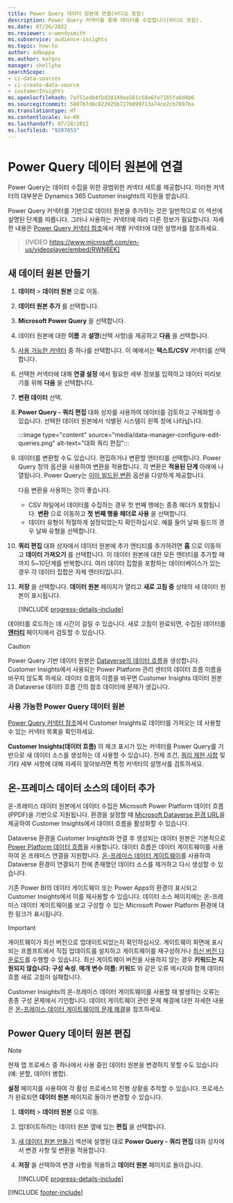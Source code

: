 ```yaml
---
title: Power Query 데이터 원본에 연결(비디오 포함)
description: Power Query 커넥터를 통해 데이터를 수집합니다(비디오 포함).
ms.date: 07/26/2022
ms.reviewer: v-wendysmith
ms.subservice: audience-insights
ms.topic: how-to
author: adkuppa
ms.author: matgos
manager: shellyha
searchScope:
- ci-data-sources
- ci-create-data-source
- customerInsights
ms.openlocfilehash: 7af51ed04fbd28149ea501c58e6fe71b5fa6d4b6
ms.sourcegitcommit: 5807b7d8c822925b727b099713a74ce2cb7897ba
ms.translationtype: HT
ms.contentlocale: ko-KR
ms.lasthandoff: 07/28/2022
ms.locfileid: "9207053"
---
```

# <a name="connect-to-a-power-query-data-source"></a>Power Query 데이터 원본에 연결

Power Query는 데이터 수집을 위한 광범위한 커넥터 세트를 제공합니다. 이러한 커넥터의 대부분은 Dynamics 365 Customer Insights의 지원을 받습니다.

Power Query 커넥터를 기반으로 데이터 원본을 추가하는 것은 일반적으로 이 섹션에 설명된 단계를 따릅니다. 그러나 사용하는 커넥터에 따라 다른 정보가 필요합니다. 자세한 내용은 [Power Query 커넥터 참조](/power-query/connectors/)에서 개별 커넥터에 대한 설명서를 참조하세요.

> [!VIDEO https://www.microsoft.com/en-us/videoplayer/embed/RWN6EK]

## <a name="create-a-new-data-source"></a>새 데이터 원본 만들기

1. **데이터** > **데이터 원본** 으로 이동.

1. **데이터 원본 추가** 를 선택합니다.

1. **Microsoft Power Query** 을 선택합니다.

1. 데이터 원본에 대한 **이름** 과 **설명**(선택 사항)을 제공하고 **다음** 을 선택합니다.

1. [사용 가능한 커넥터](#available-power-query-data-sources) 중 하나를 선택합니다. 이 예에서는 **텍스트/CSV** 커넥터를 선택합니다.

1. 선택한 커넥터에 대해 **연결 설정** 에서 필요한 세부 정보를 입력하고 데이터 미리보기를 위해 **다음** 을 선택합니다.

1. **변환 데이터** 선택.

1. **Power Query - 쿼리 편집** 대화 상자를 사용하여 데이터를 검토하고 구체화할 수 있습니다. 선택한 데이터 원본에서 식별된 시스템이 왼쪽 창에 나타납니다.

   :::image type="content" source="media/data-manager-configure-edit-queries.png" alt-text="대화 쿼리 편집":::

1. 데이터를 변환할 수도 있습니다. 편집하거나 변환할 엔터티를 선택합니다. Power Query 창의 옵션을 사용하여 변환을 적용합니다. 각 변환은 **적용된 단계** 아래에 나열됩니다. Power Query는 [이미 빌드된 변환](/power-query/power-query-what-is-power-query#transformations) 옵션을 다양하게 제공합니다.

   다음 변환을 사용하는 것이 좋습니다.

   - CSV 파일에서 데이터를 수집하는 경우 첫 번째 행에는 종종 헤더가 포함됩니다. **변환** 으로 이동하고 **첫 번째 행을 헤더로 사용** 을 선택합니다.
   - 데이터 유형이 적절하게 설정되었는지 확인하십시오. 예를 들어 날짜 필드의 경우 날짜 유형을 선택합니다.

1. **쿼리 편집** 대화 상자에서 데이터 원본에 추가 엔티티를 추가하려면 **홈** 으로 이동하고 **데이터 가져오기** 를 선택합니다. 이 데이터 원본에 대한 모든 엔터티를 추가할 때까지 5~10단계를 반복합니다. 여러 데이터 집합을 포함하는 데이터베이스가 있는 경우 각 데이터 집합은 자체 엔터티입니다.

1. **저장** 을 선택합니다. **데이터 원본** 페이지가 열리고 **새로 고침 중** 상태의 새 데이터 원본이 표시됩니다.

   [!INCLUDE [progress-details-include](includes/progress-details-pane.md)]

데이터를 로드하는 데 시간이 걸릴 수 있습니다. 새로 고침이 완료되면, 수집된 데이터를 [**엔터티**](entities.md) 페이지에서 검토할 수 있습니다.

> [!CAUTION]
> Power Query 기반 데이터 원본은 [Dataverse의 데이터 흐름](/power-query/dataflows/overview-dataflows-across-power-platform-dynamics-365)을 생성합니다. Customer Insights에서 사용되는 Power Platform 관리 센터의 데이터 흐름 이름을 바꾸지 않도록 하세요. 데이터 흐름의 이름을 바꾸면 Customer Insights 데이터 원본과 Dataverse 데이터 흐름 간의 참조 데이터에 문제가 생깁니다.

### <a name="available-power-query-data-sources"></a>사용 가능한 Power Query 데이터 원본

[Power Query 커넥터 참조](/power-query/connectors/)에서 Customer Insights로 데이터를 가져오는 데 사용할 수 있는 커넥터 목록을 확인하세요.

**Customer Insights(데이터 흐름)** 의 체크 표시가 있는 커넥터를 Power Query를 기반으로 새 데이터 소스를 생성하는 데 사용할 수 있습니다. 전제 조건, [쿼리 제한 사항](/power-query/power-query-online-limits) 및 기타 세부 사항에 대해 자세히 알아보려면 특정 커넥터의 설명서를 검토하세요.

## <a name="add-data-from-on-premises-data-sources"></a>온-프레미스 데이터 소스의 데이터 추가

온-프레미스 데이터 원본에서 데이터 수집은 Microsoft Power Platform 데이터 흐름(PPDF)을 기반으로 지원됩니다. 환경을 설정할 때 [Microsoft Dataverse 환경 URL](create-environment.md)을 제공하여 Customer Insights에서 데이터 흐름을 활성화할 수 있습니다.

Dataverse 환경을 Customer Insights와 연결 후 생성되는 데이터 원본은 기본적으로 [Power Platform 데이터 흐름](/power-query/dataflows/overview-dataflows-across-power-platform-dynamics-365)을 사용합니다. 데이터 흐름은 데이터 게이트웨이를 사용하여 온 프레미스 연결을 지원합니다. [온-프레미스 데이터 게이트웨이](/data-integration/gateway/service-gateway-app)를 사용하여 Dataverse 환경이 연결되기 전에 존재했던 데이터 소스를 제거하고 다시 생성할 수 있습니다.

기존 Power BI의 데이터 게이트웨이 또는 Power Apps의 환경이 표시되고 Customer Insights에서 이를 재사용할 수 있습니다. 데이터 소스 페이지에는 온-프레미스 데이터 게이트웨이를 보고 구성할 수 있는 Microsoft Power Platform 환경에 대한 링크가 표시됩니다.

> [!IMPORTANT]
> 게이트웨이가 최신 버전으로 업데이트되었는지 확인하십시오. 게이트웨이 화면에 표시되는 프롬프트에서 직접 업데이트를 설치하고 게이트웨이를 재구성하거나 [최신 버전 다운로드](https://powerapps.microsoft.com/downloads/)를 수행할 수 있습니다. 최신 게이트웨이 버전을 사용하지 않는 경우 **키워드는 지원되지 않습니다: 구성 속성. 매개 변수 이름: 키워드** 와 같은 오류 메시지와 함께 데이터 흐름 새로 고침이 실패합니다.
>
> Customer Insights의 온-프레미스 데이터 게이트웨이를 사용할 때 발생하는 오류는 종종 구성 문제에서 기인합니다. 데이터 게이트웨이 관련 문제 해결에 대한 자세한 내용은 [온-프레미스 데이터 게이트웨이의 문제 해결](/data-integration/gateway/service-gateway-tshoot)을 참조하세요.

## <a name="edit-power-query-data-sources"></a>Power Query 데이터 원본 편집

> [!NOTE]
> 현재 앱 프로세스 중 하나에서 사용 중인 데이터 원본을 변경하지 못할 수도 있습니다(예: 분할, 데이터 병합).
>
> **설정** 페이지를 사용하여 각 활성 프로세스의 진행 상황을 추적할 수 있습니다. 프로세스가 완료되면 **데이터 원본** 페이지로 돌아가 변경할 수 있습니다.

1. **데이터** > **데이터 원본** 으로 이동.

1. 업데이트하려는 데이터 원본 옆에 있는 **편집** 을 선택합니다.

1. [새 데이터 원본 만들기](#create-a-new-data-source) 섹션에 설명된 대로 **Power Query - 쿼리 편집** 대화 상자에서 변경 사항 및 변환을 적용합니다.

1. **저장** 을 선택하여 변경 사항을 적용하고 **데이터 원본** 페이지로 돌아갑니다.

   [!INCLUDE [progress-details-include](includes/progress-details-pane.md)]

[!INCLUDE [footer-include](includes/footer-banner.md)]
